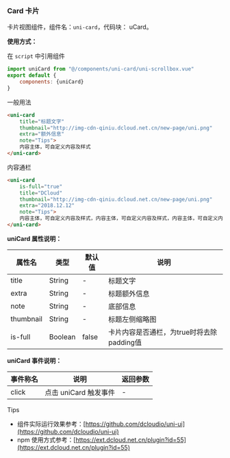 ### Card 卡片

卡片视图组件，组件名：``uni-card``，代码块： uCard。

**使用方式：**

在 ``script`` 中引用组件 

```javascript
import uniCard from "@/components/uni-card/uni-scrollbox.vue"
export default {
    components: {uniCard}
}
```

一般用法

```html
<uni-card 
    title="标题文字" 
    thumbnail="http://img-cdn-qiniu.dcloud.net.cn/new-page/uni.png" 
    extra="额外信息" 
    note="Tips">
    内容主体，可自定义内容及样式
</uni-card>
```

内容通栏

```html
<uni-card 
    is-full="true" 
    title="DCloud" 
    thumbnail="http://img-cdn-qiniu.dcloud.net.cn/new-page/uni.png" 
    extra="2018.12.12"
    note="Tips">
    内容主体，可自定义内容及样式，内容主体，可自定义内容及样式，内容主体，可自定义内容及样式
</uni-card>
```

**uniCard 属性说明：**

|属性名|类型|默认值	|说明|
|---|----|---|---|
|title|String|-|标题文字|
|extra|String|-|标题额外信息|
|note|String|-|底部信息|
|thumbnail|String|-|标题左侧缩略图|
|is-full|Boolean|false|卡片内容是否通栏，为true时将去除padding值|

**uniCard 事件说明：**

|事件称名|说明|返回参数|
|---|----|---|
|click|点击 uniCard 触发事件|-|


Tips

* 组件实际运行效果参考：[https://github.com/dcloudio/uni-ui](https://github.com/dcloudio/uni-ui)
* npm 使用方式参考：[https://ext.dcloud.net.cn/plugin?id=55](https://ext.dcloud.net.cn/plugin?id=55)
